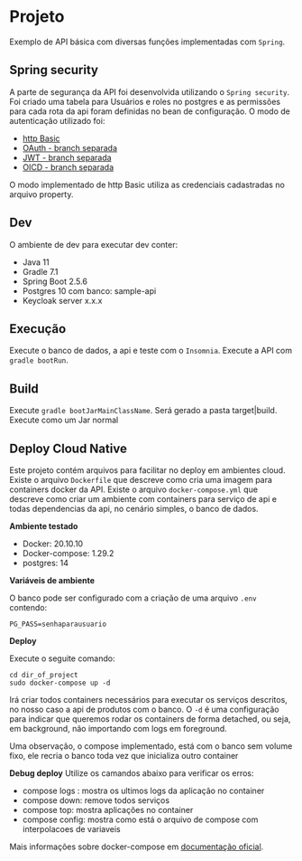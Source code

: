 # Projeto
Exemplo de API básica com diversas funções implementadas com `Spring`.

## Spring security
A parte de segurança da API foi desenvolvida utilizando o `Spring security`. Foi criado uma tabela para Usuários e roles no postgres e as permissões para cada rota da api foram definidas no bean de configuração. O modo de autenticação utilizado foi:  
* [http Basic]
* [OAuth - branch separada]
* [JWT - branch separada]
* [OICD - branch separada]

O modo implementado de http Basic utiliza as credenciais cadastradas no arquivo property.

## Dev
O ambiente de dev para executar dev conter:
* Java 11
* Gradle 7.1
* Spring Boot 2.5.6
* Postgres 10 com banco: sample-api
* Keycloak server x.x.x

## Execução
Execute o banco de dados, a api e teste com o `Insomnia`. Execute a API com `gradle bootRun`.

## Build
Execute `gradle bootJarMainClassName`. Será gerado a pasta target|build. Execute como um Jar normal

## Deploy Cloud Native
Este projeto contém arquivos para facilitar no deploy em ambientes cloud. Existe o arquivo `Dockerfile` que descreve como cria uma imagem para containers docker da API. Existe o arquivo `docker-compose.yml` que descreve como criar um ambiente com containers para serviço de api e todas dependencias da api, no cenário simples, o banco de dados.

**Ambiente testado**

- Docker: 20.10.10
- Docker-compose: 1.29.2
- postgres: 14

**Variáveis de ambiente**

O banco pode ser configurado com a criação de uma arquivo `.env` contendo:
```shell
PG_PASS=senhaparausuario
```

**Deploy**

Execute o seguite comando:
```shell
cd dir_of_project
sudo docker-compose up -d
```
Irá criar todos containers necessários para executar os serviços descritos, no nosso caso a api de produtos com o banco. O `-d` é uma configuração para indicar que queremos rodar os containers de forma detached, ou seja, em background, não importando com logs em foreground.

Uma observação, o compose implementado, está com o banco sem volume fixo, ele recria o banco toda vez que inicializa outro container

**Debug deploy**
Utilize os camandos abaixo para verificar os erros:
- compose logs <nome-servico>: mostra os ultimos logs da aplicação no container
- compose down: remove todos serviços
- compose top: mostra aplicações no container
- compose config: mostra como está o arquivo de compose com interpolacoes de variaveis

Mais informações sobre docker-compose em [documentação oficial](https://docs.docker.com/compose/).

[http Basic]: https://github.com/alexferreiradev/tecnologias_java/tree/spring/Spring
[OAuth - branch separada]: https://github.com/alexferreiradev/tecnologias_java/tree/spring_oauth/Spring
[JWT - branch separada]: https://github.com/alexferreiradev/tecnologias_java/tree/spring_jwt/Spring
[OICD - branch separada]: https://github.com/alexferreiradev/tecnologias_java/tree/spring_oicd/Spring